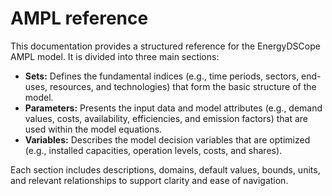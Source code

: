 # AMPL reference

This documentation provides a structured reference for the EnergyDSCope AMPL model. It is divided into three main sections:

- **Sets:** Defines the fundamental indices (e.g., time periods, sectors, end-uses, resources, and technologies) that form the basic structure of the model.
- **Parameters:** Presents the input data and model attributes (e.g., demand values, costs, availability, efficiencies, and emission factors) that are used within the model equations.
- **Variables:** Describes the model decision variables that are optimized (e.g., installed capacities, operation levels, costs, and shares).

Each section includes descriptions, domains, default values, bounds, units, and relevant relationships to support clarity and ease of navigation.
